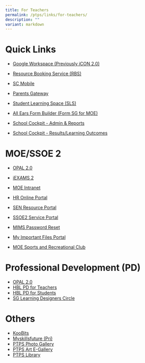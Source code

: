 ```yaml
---
title: For Teachers
permalink: /ptps/links/for-teachers/
description: ""
variant: markdown
---
```

# Quick Links


* [Google Workspace (Previously iCON 2.0)](https://workspace.google.com/dashboard)
 
    
*   [Resource Booking Service (RBS)](https://rbs.avero-tech.com/) 
*   [SC Mobile](https://scmobile.moe.edu.sg/)
*   [Parents Gateway](https://pg.moe.edu.sg/)
*   [Student Learning Space (SLS)](https://vle.learning.moe.edu.sg/login)
*   [All Ears Form Builder (Form SG for MOE)](https://forms.moe.edu.sg/)

  

*   [School Cockpit - Admin & Reports](https://schoolcockpit.moe.gov.sg/)
*   [School Cockpit - Results/Learning Outcomes](https://schoolcockpit.moe.gov.sg/academic)

# MOE/SSOE 2


*   [OPAL 2.0](https://idm.opal2.moe.edu.sg/account/login?returnUrl=%2F)
*   [iEXAMS 2](https://iexams.seab.gov.sg/)
*   [MOE Intranet](https://intranet.moe.gov.sg/)
*   [HR Online Portal](https://intranet.moe.gov.sg/hronline/Pages/Home.aspx)
*   [SEN Resource Portal](https://intranet.moe.gov.sg/send/Pages/SEN_Resource_Portal.aspx)

  

*   [SSOE2 Service Portal](https://ssoe2.moe.edu.sg/)
*   [MIMS Password Reset](https://idp.mims.moe.gov.sg/nidp/saml2/sso)
*   [My Important Files Portal](https://scloud.ssoe.moe.edu.sg/userportal/#/login)

  

*   [MOE Sports and Recreational Club](https://www.mesrc.net/)

# Professional Development (PD)


*   [OPAL 2.0](https://idm.opal2.moe.edu.sg/account/login?returnUrl=%2F)
*   [HBL PD for Teachers](https://go.gov.sg/ptpsjunehbljittrainingsls) 
*   [HBL PD for Students](https://go.gov.sg/junehbljittrainingforstudents) 
*   [SG Learning Designers Circle](https://www.facebook.com/groups/sglearningdesigners)

# Others

*   [KooBits](https://member.koobits.com/)
*   [Myskillsfuture (Pri)](https://www.myskillsfuture.gov.sg/content/student/en/primary.html)
*   [PTPS Photo Gallery](https://www.peitongpri.moe.edu.sg/our-gallery/photo-gallery/)
*   [PTPS Art E-Gallery](https://sites.google.com/moe.edu.sg/ptpsart)  
*   [PTPS Library](https://schoolibrary.moe.edu.sg/peitongpri/)